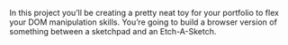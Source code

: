 In this project you’ll be creating a pretty neat toy for your portfolio to flex your DOM manipulation skills. You’re going to build a browser version of something between a sketchpad and an Etch-A-Sketch.